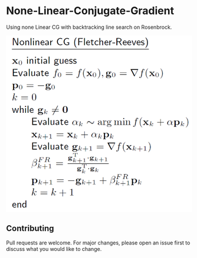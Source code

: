 # None-Linear-Conjugate-Gradient

Using none Linear CG with backtracking line search on Rosenbrock.

![](img/FR_CG.PNG)


## Contributing
Pull requests are welcome. For major changes, please open an issue first to discuss what you would like to change.
